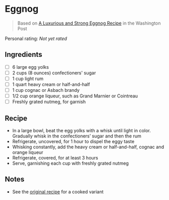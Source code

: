 <!-- Do not modify sections with "AUTO-*". They are updated by make.py -->

# Eggnog

> Based on [A Luxurious and Strong Eggnog Recipe] in the Washington Post

<!-- rating=0; (User can specify rating on scale of 1-5) -->
<!-- AUTO-UserRating -->
Personal rating: *Not yet rated*
<!-- /AUTO-UserRating -->

<!-- name_image=None; (User can specify image name) -->
<!-- AUTO-Image -->
<!-- TODO: Capture image -->
<!-- /AUTO-Image -->

## Ingredients

* [ ] 6 large egg yolks
* [ ] 2 cups (8 ounces) confectioners' sugar
* [ ] 1 cup light rum
* [ ] 1 quart heavy cream or half-and-half
* [ ] 1 cup cognac or Asbach brandy
* [ ] 1/2 cup orange liqueur, such as Grand Marnier or Cointreau
* [ ] Freshly grated nutmeg, for garnish

## Recipe

* In a large bowl, beat the egg yolks with a whisk until light in color. Gradually whisk in the confectioners’ sugar and then the rum
* Refrigerate, uncovered, for 1 hour to dispel the eggy taste
* Whisking constantly, add the heavy cream or half-and-half, cognac and orange liqueur
* Refrigerate, covered, for at least 3 hours
* Serve, garnishing each cup with freshly grated nutmeg

## Notes

* See the [original recipe][A Luxurious and Strong Eggnog Recipe] for a cooked variant

  [A Luxurious and Strong Eggnog Recipe]: https://www.washingtonpost.com/news/voraciously/wp/2019/12/11/a-luxurious-and-strong-eggnog-recipe-to-sustain-you-through-this-holiday-season-and-many-more/

